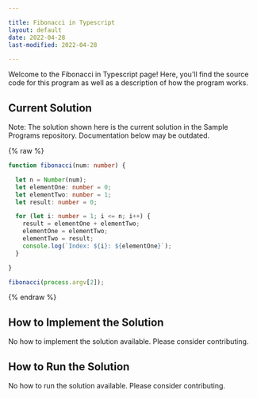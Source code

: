 ```yaml
---

title: Fibonacci in Typescript
layout: default
date: 2022-04-28
last-modified: 2022-04-28

---
```


Welcome to the Fibonacci in Typescript page! Here, you'll find the source code for this program as well as a description of how the program works.

## Current Solution

Note: The solution shown here is the current solution in the Sample Programs repository. Documentation below may be outdated.

{% raw %}

```Typescript
function fibonacci(num: number) {

  let n = Number(num);
  let elementOne: number = 0;
  let elementTwo: number = 1;
  let result: number = 0;

  for (let i: number = 1; i <= n; i++) {
    result = elementOne + elementTwo;
    elementOne = elementTwo;
    elementTwo = result;
    console.log(`Index: ${i}: ${elementOne}`);
  }

}

fibonacci(process.argv[2]);

```

{% endraw %}

## How to Implement the Solution

No how to implement the solution available. Please consider contributing.

## How to Run the Solution

No how to run the solution available. Please consider contributing.